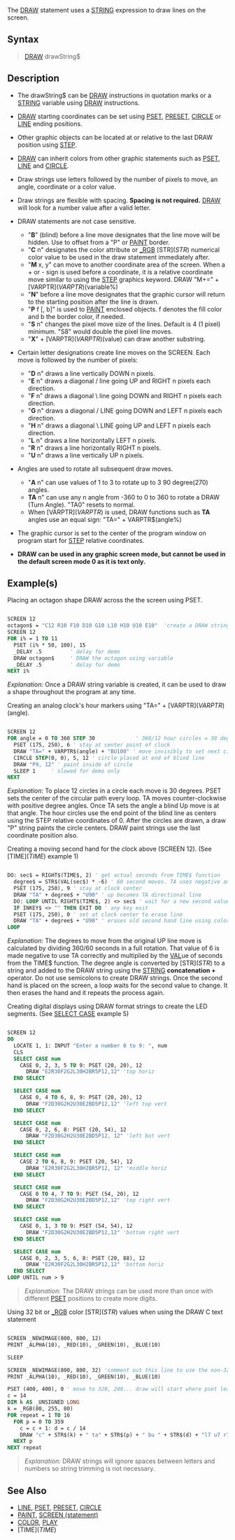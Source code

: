 The [DRAW](DRAW) statement uses a [STRING](STRING) expression to draw lines on the screen.

## Syntax

> [DRAW](DRAW) drawString$

## Description

* The drawString$ can be [DRAW](DRAW) instructions in quotation marks or a [STRING](STRING) variable using [DRAW](DRAW) instructions.
* [DRAW](DRAW) starting coordinates can be set using [PSET](PSET), [PRESET](PRESET), [CIRCLE](CIRCLE) or [LINE](LINE) ending positions.
* Other graphic objects can be located at or relative to the last DRAW position using [STEP](STEP). 
* [DRAW](DRAW) can inherit colors from other graphic statements such as [PSET](PSET), [LINE](LINE) and [CIRCLE](CIRCLE).
* Draw strings use letters followed by the number of pixels to move, an angle, coordinate or a color value.
* Draw strings are flexible with spacing. **Spacing is not required.** [DRAW](DRAW) will look for a number value after a valid letter.
* DRAW statements are not case sensitive.
  * "**B**" (blind) before a line move designates that the line move will be hidden. Use to offset from a "P" or [PAINT](PAINT) border.
  * "**C** n" designates the color attribute or [_RGB](_RGB) [STR$](STR$) numerical color value to be used in the draw statement immediately after.
  * "**M** x, y" can move to another coordinate area of the screen. When a + or - sign is used before a coordinate, it is a relative coordinate move similar to using the [STEP](STEP) graphics keyword. DRAW "M+=" + [VARPTR$](VARPTR$)(variable%)
  * "**N**" before a line move designates that the graphic cursor will return to the starting position after the line is drawn.
  * "**P** f [, b]" is used to [PAINT](PAINT) enclosed objects. f denotes the fill color and b the border color, if needed.
  * "**S** n" changes the pixel move size of the lines. Default is 4 (1 pixel) minimum. "S8" would double the pixel line moves.
  * "**X**" + [VARPTR$](VARPTR$)(value) can draw another substring.

* Certain letter designations create line moves on the SCREEN. Each move is followed by the number of pixels:
  * "**D** n" draws a line vertically DOWN n pixels.
  * "**E** n" draws a diagonal / line going UP and RIGHT n pixels each direction.
  * "**F** n" draws a diagonal \ line going DOWN and RIGHT n pixels each direction.
  * "**G** n" draws a diagonal / LINE going DOWN and LEFT n pixels each direction.
  * "**H** n" draws a diagonal \ LINE going UP and LEFT n pixels each direction.
  * "**L** n" draws a line horizontally LEFT n pixels.
  * "**R** n" draws a line horizontally RIGHT n pixels.
  * "**U** n" draws a line vertically UP n pixels.

* Angles are used to rotate all subsequent draw moves.
  * "**A** n" can use values of 1 to 3 to rotate up to 3 90 degree(270) angles.
  * **TA** n" can use any n angle from -360 to 0 to 360 to rotate a DRAW (Turn Angle). "TA0" resets to normal.
  * When [VARPTR$](VARPTR$) is used, DRAW functions such as **TA** angles use an equal sign: "TA=" + VARPTR$(angle%)
* The graphic cursor is set to the center of the program window on program start for [STEP](STEP) relative coordinates.
* **DRAW can be used in any graphic screen mode, but cannot be used in the default screen mode 0 as it is text only.** 

## Example(s)

Placing an octagon shape DRAW across the the screen using PSET.

```vb

SCREEN 12
octagon$ = "C12 R10 F10 D10 G10 L10 H10 U10 E10"  'create a DRAW string value
SCREEN 12
FOR i% = 1 TO 11
  PSET (i% * 50, 100), 15
  _DELAY .5         ' delay for demo
  DRAW octagon$     ' DRAW the octagon using variable
  _DELAY .5         ' delay for demo 
NEXT i% 

```

*Explanation:* Once a DRAW string variable is created, it can be used to draw a shape throughout the program at any time. 

Creating an analog clock's hour markers using "TA=" + [VARPTR$](VARPTR$)(angle).

```vb

SCREEN 12
FOR angle = 0 TO 360 STEP 30             ' 360/12 hour circles = 30 degrees apart  
  PSET (175, 250), 6 ' stay at center point of clock
  DRAW "TA=" + VARPTR$(angle) + "BU100" ' move invisibly to set next circle's center point
  CIRCLE STEP(0, 0), 5, 12 ' circle placed at end of blind line
  DRAW "P9, 12" ' paint inside of circle 
  SLEEP 1     ' slowed for demo only
NEXT 

```

*Explanation:* To place 12 circles in a circle each move is 30 degrees. PSET sets the center of the circular path every loop. TA moves counter-clockwise with positive degree angles. Once TA sets the angle a blind Up move is at that angle. The hour circles use the end point of the blind line as centers using the STEP relative coordinates of 0. After the circles are drawn, a draw "P" string paints the circle centers. DRAW paint strings use the last coordinate position also.

Creating a moving second hand for the clock above (SCREEN 12). (See [TIME$](TIME$) example 1)

```vb

DO: sec$ = RIGHT$(TIME$, 2) ' get actual seconds from TIME$ function
  degree$ = STR$(VAL(sec$) * -6) ' 60 second moves. TA uses negative angles for clockwise moves
  PSET (175, 250), 9 ' stay at clock center
  DRAW "TA" + degree$ + "U90" ' up becomes TA directional line
  DO: LOOP UNTIL RIGHT$(TIME$, 2) <> sec$ ' wait for a new second value
  IF INKEY$ <> "" THEN EXIT DO ' any key exit
  PSET (175, 250), 0 ' set at clock center to erase line
  DRAW "TA" + degree$ + "U90" ' erases old second hand line using color 0 from PSET
LOOP

```

*Explanation:* The degrees to move from the original UP line move is calculated by dividing 360/60 seconds in a full rotation. That value of 6 is made negative to use TA correctly and multiplied by the [VAL](VAL)ue of seconds from the TIME$ function. The degree angle is converted by [STR$](STR$) to a string and added to the DRAW string using the [STRING](STRING) **concatenation +** operator. Do not use semicolons to create DRAW strings. Once the second hand is placed on the screen, a loop waits for the second value to change. It then erases the hand and it repeats the process again.

Creating digital displays using DRAW format strings to create the LED segments. (See [SELECT CASE](SELECT-CASE) example 5)

```vb

SCREEN 12
DO
  LOCATE 1, 1: INPUT "Enter a number 0 to 9: ", num
  CLS
  SELECT CASE num
    CASE 0, 2, 3, 5 TO 9: PSET (20, 20), 12
      DRAW "E2R30F2G2L30H2BR5P12,12" 'top horiz
  END SELECT

  SELECT CASE num
    CASE 0, 4 TO 6, 8, 9: PSET (20, 20), 12
      DRAW "F2D30G2H2U30E2BD5P12,12" 'left top vert
  END SELECT

  SELECT CASE num
    CASE 0, 2, 6, 8: PSET (20, 54), 12
      DRAW "F2D30G2H2U30E2BD5P12, 12" 'left bot vert
  END SELECT

  SELECT CASE num
    CASE 2 TO 6, 8, 9: PSET (20, 54), 12
      DRAW "E2R30F2G2L30H2BR5P12, 12" 'middle horiz
  END SELECT

  SELECT CASE num
    CASE 0 TO 4, 7 TO 9: PSET (54, 20), 12
      DRAW "F2D30G2H2U30E2BD5P12,12" 'top right vert
  END SELECT

  SELECT CASE num
    CASE 0, 1, 3 TO 9: PSET (54, 54), 12
      DRAW "F2D30G2H2U30E2BD5P12,12" 'bottom right vert
  END SELECT

  SELECT CASE num
    CASE 0, 2, 3, 5, 6, 8: PSET (20, 88), 12
      DRAW "E2R30F2G2L30H2BR5P12,12" 'bottom horiz
  END SELECT
LOOP UNTIL num > 9 

```

> *Explanation:* The DRAW strings can be used more than once with different [PSET](PSET) positions to create more digits.

Using 32 bit or [_RGB](_RGB) color [STR$](STR$) values when using the DRAW C text statement

```vb

SCREEN _NEWIMAGE(800, 800, 12)
PRINT _ALPHA(10), _RED(10), _GREEN(10), _BLUE(10)

SLEEP

SCREEN _NEWIMAGE(800, 800, 32) 'comment out this line to use the non-32 bit screen mode 12
PRINT _ALPHA(10), _RED(10), _GREEN(10), _BLUE(10)

PSET (400, 400), 0 ' move to 320, 240... draw will start where pset leaves off
c = 14
DIM k AS _UNSIGNED LONG
k = _RGB(80, 255, 80)
FOR repeat = 1 TO 16
  FOR p = 0 TO 359
    c = c + 1: d = c / 14
    DRAW "c" + STR$(k) + " ta" + STR$(p) + " bu " + STR$(d) + "l7 u7 r7 d7 bd " + STR$(d)
  NEXT p
NEXT repeat

```

> *Explanation:* DRAW strings will ignore spaces between letters and numbers so string trimming is not necessary.

## See Also
 
* [LINE](LINE), [PSET](PSET), [PRESET](PRESET), [CIRCLE](CIRCLE)
* [PAINT](PAINT), [SCREEN (statement)](SCREEN-(statement))
* [COLOR](COLOR), [PLAY](PLAY)
* [TIME$](TIME$)
